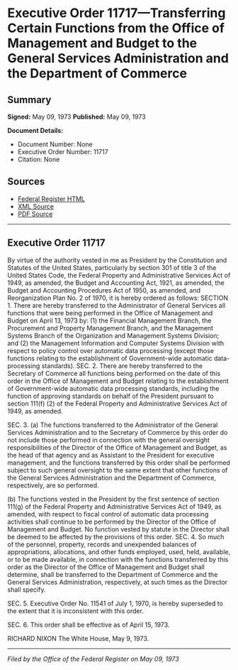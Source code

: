 # Executive Order 11717—Transferring Certain Functions from the Office of Management and Budget to the General Services Administration and the Department of Commerce

## Summary

**Signed:** May 09, 1973
**Published:** May 09, 1973

**Document Details:**
- Document Number: None
- Executive Order Number: 11717
- Citation: None

## Sources
- [Federal Register HTML](https://www.presidency.ucsb.edu/documents/executive-order-11717-transferring-certain-functions-from-the-office-management-and-budget)
- [XML Source](None)
- [PDF Source](None)

---

## Executive Order 11717

By virtue of the authority vested in me as President by the Constitution and Statutes of the United States, particularly by section 301 of title 3 of the United States Code, the Federal Property and Administrative Services Act of 1949, as amended, the Budget and Accounting Act, 1921, as amended, the Budget and Accounting Procedures Act of 1950, as amended, and Reorganization Plan No. 2 of 1970, it is hereby ordered as follows:
SECTION 1. There are hereby transferred to the Administrator of General Services all functions that were being performed in the Office of Management and Budget on April 13, 1973 by:
    (1) the Financial Management Branch, the Procurement and Property Management Branch, and the Management Systems Branch of the Organization and Management Systems Division; and
    (2) the Management Information and Computer Systems Division with respect to policy control over automatic data processing (except those functions relating to the establishment of Government-wide automatic data-processing standards).
SEC. 2. There are hereby transferred to the Secretary of Commerce all functions being performed on the date of this order in the Office of Management and Budget relating to the establishment of Government-wide automatic data processing standards, including the function of approving standards on behalf of the President pursuant to section 111(f) (2) of the Federal Property and Administrative Services Act of 1949, as amended.

SEC. 3. (a) The functions transferred to the Administrator of the General Services Administration and to the Secretary of Commerce by this order do not include those performed in connection with the general oversight responsibilities of the Director of the Office of Management and Budget, as the head of that agency and as Assistant to the President for executive management, and the functions transferred by this order shall be performed subject to such general oversight to the same extent that other functions of the General Services Administration and the Department of Commerce, respectively, are so performed.

(b) The functions vested in the President by the first sentence of section 111(g) of the Federal Property and Administrative Services Act of 1949, as amended, with respect to fiscal control of automatic data processing activities shall continue to be performed by the Director of the Office of Management and Budget. No function vested by statute in the Director shall be deemed to be affected by the provisions of this order.
SEC. 4. So much of the personnel, property, records and unexpended balances of appropriations, allocations, and other funds employed, used, held, available, or to be made available, in connection with the functions transferred by this order as the Director of the Office of Management and Budget shall determine, shall be transferred to the Department of Commerce and the General Services Administration, respectively, at such times as the Director shall specify.

SEC. 5. Executive Order No. 11541 of July 1, 1970, is hereby superseded to the extent that it is inconsistent with this order.

SEC. 6. This order shall be effective as of April 15, 1973.

RICHARD NIXON
The White House,
May 9, 1973.

---

*Filed by the Office of the Federal Register on May 09, 1973*
